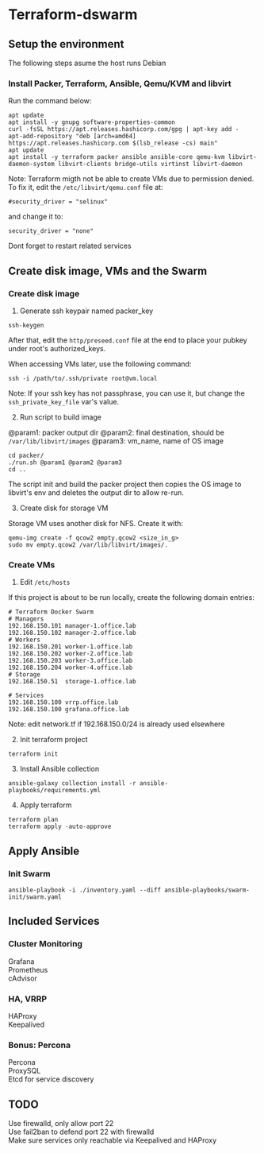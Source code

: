 # Terraform-dswarm

## Setup the environment

The following steps asume the host runs Debian

### Install Packer, Terraform, Ansible, Qemu/KVM and libvirt

Run the command below:
```
apt update
apt install -y gnupg software-properties-common
curl -fsSL https://apt.releases.hashicorp.com/gpg | apt-key add -
apt-add-repository "deb [arch=amd64] https://apt.releases.hashicorp.com $(lsb_release -cs) main"
apt update
apt install -y terraform packer ansible ansible-core qemu-kvm libvirt-daemon-system libvirt-clients bridge-utils virtinst libvirt-daemon
```

Note: Terraform migth not be able to create VMs due to permission denied. To fix it, edit the ```/etc/libvirt/qemu.conf``` file at:
```
#security_driver = "selinux"
```
and change it to:
```
security_driver = "none"
```

Dont forget to restart related services

## Create disk image, VMs and the Swarm

### Create disk image

1) Generate ssh keypair named packer_key

```
ssh-keygen
```

After that, edit the ```http/preseed.conf``` file at the end to place your pubkey under root's authorized_keys.

When accessing VMs later, use the following command:
```
ssh -i /path/to/.ssh/private root@vm.local
```

Note: If your ssh key has not passphrase, you can use it, but change the ```ssh_private_key_file``` var's value.

2) Run script to build image

@param1: packer output dir
@param2: final destination, should be ```/var/lib/libvirt/images```
@param3: vm_name, name of OS image

```
cd packer/
./run.sh @param1 @param2 @param3
cd ..
```

The script init and build the packer project then copies the OS image to libvirt's env and deletes the output dir to allow re-run.

3) Create disk for storage VM

Storage VM uses another disk for NFS. Create it with:

```
qemu-img create -f qcow2 empty.qcow2 <size_in_g>
sudo mv empty.qcow2 /var/lib/libvirt/images/.
```

### Create VMs

1) Edit ```/etc/hosts```

If this project is about to be run locally, create the following domain entries:
```
# Terraform Docker Swarm
# Managers
192.168.150.101 manager-1.office.lab
192.168.150.102 manager-2.office.lab
# Workers
192.168.150.201 worker-1.office.lab
192.168.150.202 worker-2.office.lab
192.168.150.203 worker-3.office.lab
192.168.150.204 worker-4.office.lab
# Storage
192.168.150.51  storage-1.office.lab

# Services
192.168.150.100 vrrp.office.lab
192.168.150.100 grafana.office.lab
```

Note: edit network.tf if 192.168.150.0/24 is already used elsewhere

2) Init terraform project

```
terraform init
```

3) Install Ansible collection

```
ansible-galaxy collection install -r ansible-playbooks/requirements.yml
```

4) Apply terraform

```
terraform plan
terraform apply -auto-approve
```

## Apply Ansible

### Init Swarm

```
ansible-playbook -i ./inventory.yaml --diff ansible-playbooks/swarm-init/swarm.yaml
```


## Included Services

### Cluster Monitoring

Grafana<br>
Prometheus<br>
cAdvisor<br>

### HA, VRRP

HAProxy<br>
Keepalived<br>

### Bonus: Percona

Percona<br>
ProxySQL<br>
Etcd for service discovery<br>


## TODO

Use firewalld, only allow port 22<br>
Use fail2ban to defend port 22 with firewalld<br>
Make sure services only reachable via Keepalived and HAProxy<br>

